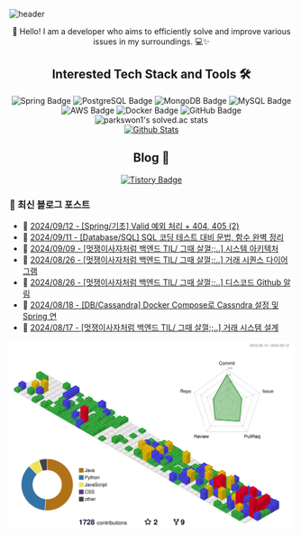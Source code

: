 ![header](https://capsule-render.vercel.app/api?type=waving&color=gradient&height=250&fontSize=40&fontAlignY=40&animation=fadeIn&text=Server%20down%3F%20Must%20be%20cosmic%20rays%20☄️)

<div align="center">
  👋 Hello! I am a developer who aims to efficiently solve and improve various issues in my surroundings. 💻✨
</div>

## <div align="center">Interested Tech Stack and Tools 🛠️</div>

<div align="center">
  <img src="https://img.shields.io/badge/Spring-6DB33F?style=flat&logo=Spring&logoColor=white" alt="Spring Badge"/>
  <img src="https://img.shields.io/badge/PostgreSQL-336791?style=flat&logo=PostgreSQL&logoColor=white" alt="PostgreSQL Badge"/>
  <img src="https://img.shields.io/badge/MongoDB-47A248?style=flat&logo=MongoDB&logoColor=white" alt="MongoDB Badge"/>
  <img src="https://img.shields.io/badge/MySQL-4479A1?style=flat&logo=MySQL&logoColor=white" alt="MySQL Badge"/>
  <img src="https://img.shields.io/badge/AWS-232F3E?style=flat&logo=Amazon-AWS&logoColor=white" alt="AWS Badge"/>
  <img src="https://img.shields.io/badge/Docker-2496ED?style=flat&logo=Docker&logoColor=white" alt="Docker Badge"/>
  <img src="https://img.shields.io/badge/GitHub-181717?style=flat&logo=GitHub&logoColor=white" alt="GitHub Badge"/>
</div>

<div align="center">
  <img src="https://github-readme-solvedac.hyp3rflow.vercel.app/api/?handle=parkswon1" alt="parkswon1's solved.ac stats"/>
</div>

<div align="center">
  <a href="https://www.codenary.co.kr/user-profile/detail/%EB%B0%95%EC%84%9D%EC%9B%90?github_ride=true&utm_source=github">
    <img src="https://www.codenary.co.kr/widget/github/api?username=%EB%B0%95%EC%84%9D%EC%9B%90" alt="Github Stats">
  </a>
</div>

## <div align="center">Blog 🌱</div>
<div align="center">
  <a href="https://naturecancoding.tistory.com/">
    <img src="https://img.shields.io/badge/Tistory-000000?style=flat&logo=tistory&logoColor=white" alt="Tistory Badge"/>
  </a>
</div>

<!-- START_CUSTOM_SECTION -->

<!-- START_CUSTOM_SECTION -->
### 📝 최신 블로그 포스트

- 📰 [2024/09/12 - [Spring/기초] Valid 예외 처리 + 404, 405 (2)](https://naturecancoding.tistory.com/131)
- 📰 [2024/09/11 - [Database/SQL] SQL 코딩 테스트 대비 문법, 함수 완벽 정리](https://naturecancoding.tistory.com/130)
- 📰 [2024/09/09 - [멋쟁이사자처럼 백엔드 TIL/ 그때 살껄;;..] 시스템 아키텍처](https://naturecancoding.tistory.com/129)
- 📰 [2024/08/26 - [멋쟁이사자처럼 백엔드 TIL/ 그때 살껄;;..] 거래 시퀀스 다이어그램](https://naturecancoding.tistory.com/128)
- 📰 [2024/08/26 - [멋쟁이사자처럼 백엔드 TIL/ 그때 살껄;;..] 디스코드 Github 알림](https://naturecancoding.tistory.com/127)
- 📰 [2024/08/18 - [DB/Cassandra] Docker Compose로 Cassndra 설정 및 Spring 연](https://naturecancoding.tistory.com/126)
- 📰 [2024/08/17 - [멋쟁이사자처럼 백엔드 TIL/ 그때 살껄;;..] 거래 시스템 설계](https://naturecancoding.tistory.com/125)

<!-- END_CUSTOM_SECTION -->
<!-- END_CUSTOM_SECTION -->

<!-- 3D 잔디 -->
![3D 잔디](./profile-3d-contrib/profile-gitblock.svg)
